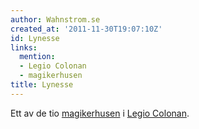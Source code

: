 ```yaml
---
author: Wahnstrom.se
created_at: '2011-11-30T19:07:10Z'
id: Lynesse
links:
  mention:
  - Legio Colonan
  - magikerhusen
title: Lynesse
---
```


Ett av de tio [magikerhusen] i [Legio Colonan].

  [magikerhusen]: magikerhusen
  [Legio Colonan]: Legio_Colonan